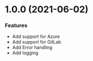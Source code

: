 # 1.0.0 (2021-06-02)

### Features

-   Add support for Azure
-   Add support for GitLab
-   Add Error handling
-   Add logging
